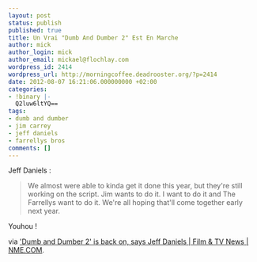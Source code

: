 ```yaml
---
layout: post
status: publish
published: true
title: Un Vrai "Dumb And Dumber 2" Est En Marche
author: mick
author_login: mick
author_email: mickael@flochlay.com
wordpress_id: 2414
wordpress_url: http://morningcoffee.deadrooster.org/?p=2414
date: 2012-08-07 16:21:06.000000000 +02:00
categories:
- !binary |-
  Q2luw6ltYQ==
tags:
- dumb and dumber
- jim carrey
- jeff daniels
- farrellys bros
comments: []
---
```

Jeff Daniels :
<blockquote>We almost were able to kinda get it done this year, but they're still working on the script. Jim wants to do it. I want to do it and The Farrellys want to do it. We're all hoping that'll come together early next year.</blockquote>
Youhou !

via <a href="http://www.nme.com/filmandtv/news/dumb-and-dumber-2-is-back-on-says-jeff-daniels/278271">'Dumb and Dumber 2' is back on, says Jeff Daniels | Film &amp; TV News | NME.COM</a>.
